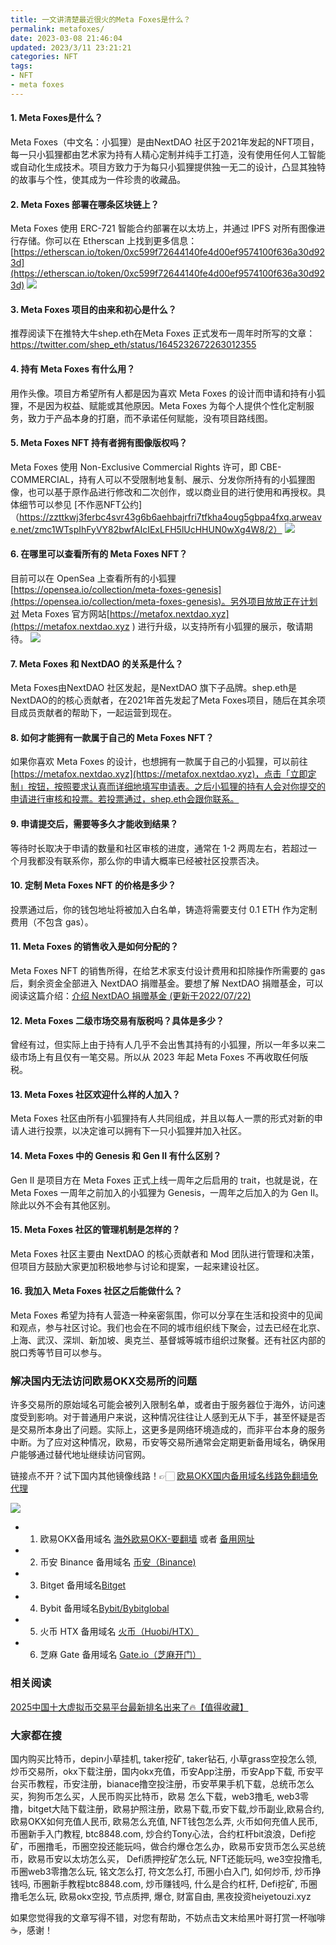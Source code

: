 ```yaml
---
title: 一文讲清楚最近很火的Meta Foxes是什么？
permalink: metafoxes/
date: 2023-03-08 21:46:04
updated: 2023/3/11 23:21:21
categories: NFT
tags: 
- NFT
- meta foxes
---
```


#### 1. Meta Foxes是什么？
Meta Foxes（中文名：小狐狸）是由NextDAO 社区于2021年发起的NFT项目，每一只小狐狸都由艺术家为持有人精心定制并纯手工打造，没有使用任何人工智能或自动化生成技术。项目方致力于为每只小狐狸提供独一无二的设计，凸显其独特的故事与个性，使其成为一件珍贵的收藏品。

#### 2. Meta Foxes 部署在哪条区块链上？
Meta Foxes 使用 ERC-721 智能合约部署在以太坊上，并通过 IPFS 对所有图像进行存储。你可以在 Etherscan 上找到更多信息：
[https://etherscan.io/token/0xc599f72644140fe4d00ef9574100f636a30d923d](https://etherscan.io/token/0xc599f72644140fe4d00ef9574100f636a30d923d)
![](https://ac63e02.webp.li/metafoxes001.png)

#### 3. Meta Foxes 项目的由来和初心是什么？
推荐阅读下在推特大牛shep.eth在Meta Foxes 正式发布一周年时所写的文章：https://twitter.com/shep_eth/status/1645232672263012355

#### 4. 持有 Meta Foxes 有什么用？
用作头像。项目方希望所有人都是因为喜欢 Meta Foxes 的设计而申请和持有小狐狸，不是因为权益、赋能或其他原因。Meta Foxes 为每个人提供个性化定制服务，致力于产品本身的打磨，而不承诺任何赋能，没有项目路线图。

#### 5. Meta Foxes NFT 持有者拥有图像版权吗？
Meta Foxes 使用 Non-Exclusive Commercial Rights 许可，即 CBE-COMMERCIAL，持有人可以不受限制地复制、展示、分发你所持有的小狐狸图像，也可以基于原作品进行修改和二次创作，或以商业目的进行使用和再授权。具体细节可以参见 [不作恶NFT公约]（https://zzttkwj3ferbc4svr43g6b6aehbajrfri7tfkha4oug5gbpa4fxq.arweave.net/zmc1WTspIhFyVY82bwfAIcIExLFH5lUcHHUN0wXg4W8/2）
![](https://ac63e02.webp.li/metafoxes002.png)


#### 6. 在哪里可以查看所有的 Meta Foxes NFT？
目前可以在 OpenSea 上查看所有的小狐狸 [https://opensea.io/collection/meta-foxes-genesis](https://opensea.io/collection/meta-foxes-genesis)。另外项目放放正在计划对 Meta Foxes 官方网站[https://metafox.nextdao.xyz](https://metafox.nextdao.xyz
) 进行升级，以支持所有小狐狸的展示，敬请期待。
![](https://ac63e02.webp.li/metafoxes003.png)

#### 7. Meta Foxes 和 NextDAO 的关系是什么？
Meta Foxes由NextDAO 社区发起，是NextDAO 旗下子品牌。shep.eth是NextDAO的的核心贡献者，在2021年首先发起了Meta Foxes项目，随后在其余项目成员贡献者的帮助下，一起运营到现在。


#### 8. 如何才能拥有一款属于自己的 Meta Foxes NFT？
如果你喜欢 Meta Foxes 的设计，也想拥有一款属于自己的小狐狸，可以前往 [https://metafox.nextdao.xyz](https://metafox.nextdao.xyz)，点击「立即定制」按钮，按照要求认真而详细地填写申请表。之后小狐狸的持有人会对你提交的申请进行审核和投票。若投票通过，shep.eth会跟你联系。

#### 9. 申请提交后，需要等多久才能收到结果？
等待时长取决于申请的数量和社区审核的进度，通常在 1-2 两周左右，若超过一个月我都没有联系你，那么你的申请大概率已经被社区投票否决。

#### 10. 定制 Meta Foxes NFT 的价格是多少？
投票通过后，你的钱包地址将被加入白名单，铸造将需要支付 0.1 ETH 作为定制费用（不包含 gas）。


#### 11. Meta Foxes 的销售收入是如何分配的？
Meta Foxes NFT 的销售所得，在给艺术家支付设计费用和扣除操作所需要的 gas 后，剩余资金全部进入 NextDAO 捐赠基金。要想了解 NextDAO 捐赠基金，可以阅读这篇介绍：[介绍 NextDAO 捐赠基金 (更新于2022/07/22)](https://mirror.xyz/nextdao.eth/BasuSneStstz-wA5nF5aJlRAMcOk_hIw2LDDrRbJVwQ)

#### 12. Meta Foxes 二级市场交易有版税吗？具体是多少？
曾经有过，但实际上由于持有人几乎不会出售其持有的小狐狸，所以一年多以来二级市场上有且仅有一笔交易。所以从 2023 年起 Meta Foxes 不再收取任何版税。


#### 13. Meta Foxes 社区欢迎什么样的人加入？
Meta Foxes 社区由所有小狐狸持有人共同组成，并且以每人一票的形式对新的申请人进行投票，以决定谁可以拥有下一只小狐狸并加入社区。

#### 14. Meta Foxes 中的 Genesis 和 Gen II 有什么区别？
Gen II 是项目方在 Meta Foxes 正式上线一周年之后启用的 trait，也就是说，在 Meta Foxes 一周年之前加入的小狐狸为 Genesis，一周年之后加入的为 Gen II。除此以外不会有其他区别。

#### 15. Meta Foxes 社区的管理机制是怎样的？
Meta Foxes 社区主要由 NextDAO 的核心贡献者和 Mod 团队进行管理和决策，但项目方鼓励大家更加积极地参与讨论和提案，一起来建设社区。

#### 16. 我加入 Meta Foxes 社区之后能做什么？
Meta Foxes 希望为持有人营造一种亲密氛围，你可以分享在生活和投资中的见闻和观点，参与社区讨论。我们也会在不同的城市组织线下聚会，过去已经在北京、上海、武汉、深圳、新加坡、奥克兰、基督城等城市组织过聚餐。还有社区内部的脱口秀等节目可以参与。

### 解决国内无法访问欧易OKX交易所的问题
许多交易所的原始域名可能会被列入限制名单，或者由于服务器位于海外，访问速度受到影响。对于普通用户来说，这种情况往往让人感到无从下手，甚至怀疑是否是交易所本身出了问题。实际上，这更多是网络环境造成的，而非平台本身的服务中断。为了应对这种情况，欧易，币安等交易所通常会定期更新备用域名，确保用户能够通过替代地址继续访问官网。

链接点不开？试下国内其他镜像线路！👉🏻 [欧易OKX国内备用域名线路免翻墙免代理](https://vlink.cc/okxcn)

[![](https://307e939.webp.li/20250812124552161.png)](https://vlink.cc/okxcn)


- 1. 欧易OKX备用域名 [海外欧易OKX-要翻墙](https://www.okx.com/zh-hans/join/76527935) 或者 [备用网址](https://www.chouyi.kim/zh-hans/join/76527935) 
- 2. 币安 Binance 备用域名 [币安（Binance)](https://binanceuz.co/zh-CN/register?ref=36457687)
- 3. Bitget 备用域名[Bitget](https://www.glassgs.com/zh-CN/referral/register?from=referral&clacCode=VRNEYUTR)
- 4. Bybit 备用域名[Bybit/Bybitglobal](https://www.bybitglobal.com/zh-MY/invite/?ref=VMKORMM)
- 5. 火币 HTX 备用域名 [火币（Huobi/HTX）](https://www.htx.com/invite/zh-cn/1f?invite_code=whf45223)
- 6. 芝麻 Gate 备用域名 [Gate.io（芝麻开门）](https://www.gateex.cc/zh/signup?ref_type=103&ref=A1ERAQ)

### 相关阅读
[2025中国十大虚拟币交易平台最新排名出来了🔥【值得收藏】](https://btc8848.com/top-10-exchanges/)


###  大家都在搜
国内购买比特币，depin小草挂机, taker挖矿, taker钻石, 小草grass空投怎么领, 炒币交易所，okx下载注册，国内okx充值，币安App注册，币安App下载, 币安平台买币教程，币安注册，bianace撸空投注册，币安苹果手机下载，总统币怎么买，狗狗币怎么买，人民币购买比特币，欧易 怎么下载，web3撸毛, web3零撸，bitget大陆下载注册，欧易护照注册，欧易下载,币安下载,炒币副业,欧易合约, 欧易OKX如何充值人民币, 欧易怎么充值, NFT钱包怎么弄, 火币如何充值人民币, 币圈新手入门教程, btc8848.com, 炒合约Tony心法，合约杠杆bit浪浪，Defi挖矿，币圈撸毛，币圈空投还能玩吗，做合约爆仓怎么办，欧易币安货币怎么买总统币，欧易币安以太坊怎么买， Defi质押挖矿怎么玩, NFT还能玩吗, we3空投撸毛, 币圈web3零撸怎么玩, 铭文怎么打, 符文怎么打, 币圈小白入门, 如何炒币, 炒币挣钱吗, 币圈新手教程btc8848.com, 炒币赚钱吗, 什么是合约杠杆, Defi挖矿, 币圈撸毛怎么玩, 欧易okx空投, 节点质押, 爆仓, 财富自由, 黑夜投资heiyetouzi.xyz

如果您觉得我的文章写得不错，对您有帮助，不妨点击文末给黑叶哥打赏一杯咖啡☕️，感谢！

